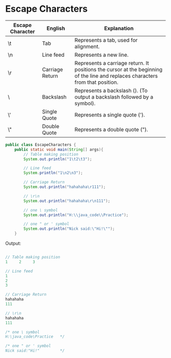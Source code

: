 # Escape Characters
| Escape Character | English                | Explanation                                                    |
| --------------- | ---------------------- | -------------------------------------------------------------- |
| \t              | Tab                    | Represents a tab, used for alignment.                         |
| \n              | Line feed              | Represents a new line.                                        |
| \r              | Carriage Return        | Represents a carriage return. It positions the cursor at the beginning of the line and replaces characters from that position. |
| \\              | Backslash              | Represents a backslash (\). (To output a backslash followed by a symbol). |
| \\'             | Single Quote           | Represents a single quote (').                                |
| \\"             | Double Quote           | Represents a double quote (").                                |

```java
public class EscapeCharacters {
    public static void main(String[] args){
        // Table making position
        System.out.println("1\t2\t3");

        // Line feed
        System.println("1\n2\n3");

        // Carriage Return
        System.out.println("hahahaha\r111");

        // \r\n
        System.out.println("hahahaha\r\n111");

        // one \ symbol
        System.out.println("H:\\java_code\\Practice");

        // one " or ' symbol
        System.out.println("Nick said:\"Hi!\"");
    }
```

Output:

```java

// Table making position
1     2     3

// Line feed
1
2
3

// Carriage Return
hahahaha
111

// \r\n
hahahaha
111

/* one \ symbol
H:\java_code\Practice   */

/* one " or ' symbol
Nick said:"Hi!"         */
```